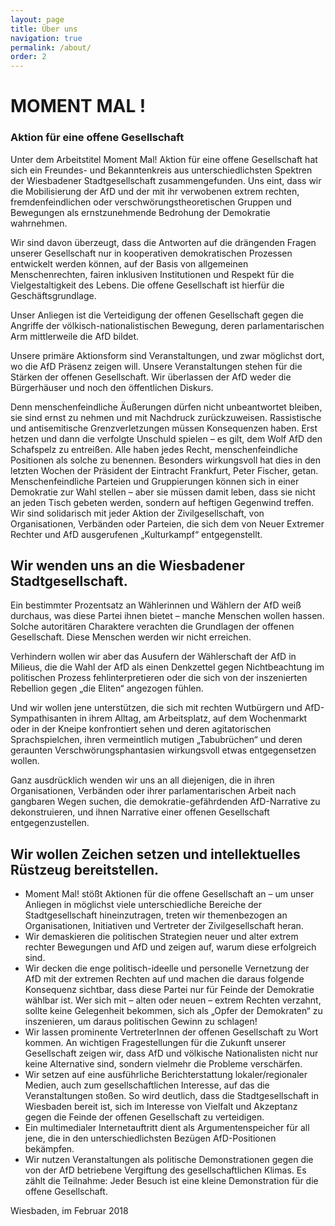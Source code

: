 ```yaml
---
layout: page
title: Über uns
navigation: true
permalink: /about/
order: 2
---
```


# MOMENT MAL !

### Aktion für eine offene Gesellschaft
Unter dem Arbeitstitel Moment Mal! Aktion für eine offene Gesellschaft hat sich ein Freundes- und Bekanntenkreis aus unterschiedlichsten Spektren der Wiesbadener Stadtgesellschaft zusammengefunden. Uns eint, dass wir die Mobilisierung der AfD und der mit ihr verwobenen extrem rechten, fremdenfeindlichen oder verschwörungstheoretischen Gruppen und Bewegungen als ernstzunehmende Bedrohung der Demokratie wahrnehmen. 

Wir sind davon überzeugt, dass die Antworten auf die drängenden Fragen unserer Gesellschaft nur in kooperativen demokratischen Prozessen entwickelt werden können, auf der Basis von allgemeinen Menschenrechten, fairen inklusiven Institutionen und Respekt für die Vielgestaltigkeit des Lebens. Die offene Gesellschaft ist hierfür die Geschäftsgrundlage. 

Unser Anliegen ist die Verteidigung der offenen Gesellschaft gegen die Angriffe der völkisch-nationalistischen Bewegung, deren parlamentarischen Arm mittlerweile die AfD bildet. 

Unsere primäre Aktionsform sind Veranstaltungen, und zwar möglichst dort, wo die AfD Präsenz zeigen will. Unsere Veranstaltungen stehen für die Stärken der offenen Gesellschaft. Wir überlassen der AfD weder die Bürgerhäuser und noch den öffentlichen Diskurs. 

Denn menschenfeindliche Äußerungen dürfen nicht unbeantwortet bleiben, sie sind ernst zu nehmen und mit Nachdruck zurückzuweisen. Rassistische und antisemitische Grenzverletzungen müssen Konsequenzen haben. Erst hetzen und dann die verfolgte Unschuld  spielen – es gilt, dem Wolf AfD den Schafspelz zu entreißen. Alle haben jedes Recht, menschenfeindliche Positionen als solche zu benennen. Besonders wirkungsvoll hat dies in den letzten Wochen der Präsident der Eintracht Frankfurt, Peter Fischer, getan. Menschenfeindliche Parteien und Gruppierungen können sich in einer Demokratie zur Wahl stellen – aber sie müssen damit leben, dass sie nicht an jeden Tisch gebeten werden, sondern auf heftigen Gegenwind treffen. Wir sind solidarisch mit jeder Aktion der Zivilgesellschaft, von Organisationen, Verbänden oder Parteien, die sich dem von Neuer Extremer Rechter und AfD ausgerufenen „Kulturkampf“ entgegenstellt. 

## Wir wenden uns an die Wiesbadener Stadtgesellschaft.

Ein bestimmter Prozentsatz an Wählerinnen und Wählern der AfD weiß durchaus, was diese Partei ihnen bietet – manche Menschen wollen hassen. Solche autoritären Charaktere verachten die Grundlagen der offenen Gesellschaft. Diese Menschen werden wir nicht erreichen. ­

Verhindern wollen wir aber das Ausufern der Wählerschaft der AfD in Milieus, die die Wahl der AfD als einen Denkzettel gegen Nichtbeachtung im politischen Prozess fehlinterpretieren oder die sich von der inszenierten Rebellion gegen „die Eliten“ angezogen fühlen. 

Und wir wollen jene unterstützen, die sich mit rechten Wutbürgern und AfD-Sympathisanten in ihrem Alltag, am Arbeitsplatz, auf dem Wochenmarkt oder in der Kneipe konfrontiert sehen und deren agitatorischen Sprachspielchen, ihren vermeintlich mutigen „Tabubrüchen“ und deren geraunten Verschwörungsphantasien wirkungsvoll etwas entgegensetzen wollen. 

Ganz ausdrücklich wenden wir uns an all diejenigen, die in ihren Organisationen, Verbänden oder ihrer parlamentarischen Arbeit nach gangbaren Wegen suchen, die demokratie-gefährdenden AfD-Narrative zu dekonstruieren, und ihnen Narrative einer offenen Gesellschaft entgegenzustellen. 

## Wir wollen Zeichen setzen und intellektuelles Rüstzeug bereitstellen. 
* Moment Mal! stößt Aktionen für die offene Gesellschaft an – um unser Anliegen in möglichst viele unterschiedliche Bereiche der Stadtgesellschaft hineinzutragen, treten wir themenbezogen an Organisationen, Initiativen und Vertreter der Zivilgesellschaft heran.
* Wir demaskieren die politischen Strategien neuer und alter extrem rechter Bewegungen und AfD und zeigen auf, warum diese erfolgreich sind.
* Wir decken die enge politisch-ideelle und personelle Vernetzung der AfD mit der extremen Rechten auf und machen die daraus folgende Konsequenz sichtbar, dass diese Partei nur für Feinde der Demokratie wählbar ist. Wer sich mit – alten oder neuen – extrem Rechten verzahnt, sollte keine Gelegenheit bekommen, sich als „Opfer der Demokraten“ zu inszenieren, um daraus politischen Gewinn zu schlagen!
* Wir lassen prominente VertreterInnen der offenen Gesellschaft zu Wort kommen. An wichtigen Fragestellungen für die Zukunft unserer Gesellschaft zeigen wir, dass AfD und völkische Nationalisten nicht nur keine Alternative sind, sondern vielmehr die Probleme verschärfen.
* Wir setzen auf eine ausführliche Berichterstattung lokaler/regionaler Medien, auch zum gesellschaftlichen Interesse, auf das die Veranstaltungen stoßen. So wird deutlich, dass die Stadtgesellschaft in Wiesbaden bereit ist, sich im Interesse von Vielfalt und Akzeptanz gegen die Feinde der offenen Gesellschaft zu verteidigen.
* Ein multimedialer Internetauftritt dient als Argumentenspeicher für all jene, die in den unterschiedlichsten Bezügen AfD-Positionen bekämpfen.
* Wir nutzen Veranstaltungen als politische Demonstrationen gegen die von der AfD betriebene Vergiftung des gesellschaftlichen Klimas. Es zählt die Teilnahme: Jeder Besuch ist eine kleine Demonstration für die offene Gesellschaft. 
  
 Wiesbaden, im Februar 2018

